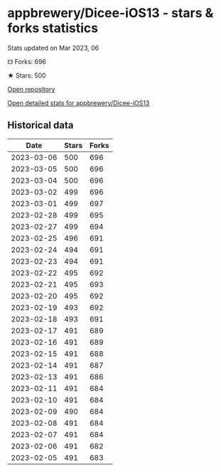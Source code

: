 # appbrewery/Dicee-iOS13 - stars & forks statistics

Stats updated on Mar 2023, 06

☋ Forks: 696

★ Stars: 500

[Open repository](https://github.com/appbrewery/Dicee-iOS13)

[Open detailed stats for appbrewery/Dicee-iOS13](https://reviewgithub.com/rep/appbrewery/Dicee-iOS13)

## Historical data
| Date | Stars | Forks |
|------|-------|-------|
| 2023-03-06 | 500 | 696 | 
| 2023-03-05 | 500 | 696 | 
| 2023-03-04 | 500 | 696 | 
| 2023-03-02 | 499 | 696 | 
| 2023-03-01 | 499 | 697 | 
| 2023-02-28 | 499 | 695 | 
| 2023-02-27 | 499 | 694 | 
| 2023-02-25 | 496 | 691 | 
| 2023-02-24 | 494 | 691 | 
| 2023-02-23 | 494 | 691 | 
| 2023-02-22 | 495 | 692 | 
| 2023-02-21 | 495 | 693 | 
| 2023-02-20 | 495 | 692 | 
| 2023-02-19 | 493 | 692 | 
| 2023-02-18 | 493 | 691 | 
| 2023-02-17 | 491 | 689 | 
| 2023-02-16 | 491 | 689 | 
| 2023-02-15 | 491 | 688 | 
| 2023-02-14 | 491 | 687 | 
| 2023-02-13 | 491 | 686 | 
| 2023-02-11 | 491 | 684 | 
| 2023-02-10 | 491 | 684 | 
| 2023-02-09 | 490 | 684 | 
| 2023-02-08 | 491 | 684 | 
| 2023-02-07 | 491 | 684 | 
| 2023-02-06 | 491 | 682 | 
| 2023-02-05 | 491 | 683 | 


